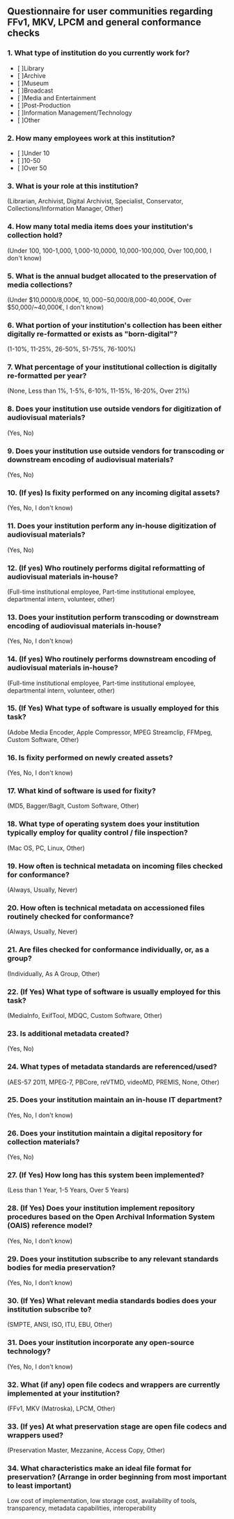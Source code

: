 ## Questionnaire for user communities regarding FFv1, MKV, LPCM and general conformance checks


### 1. What type of institution do you currently work for?

- [ ]Library
- [ ]Archive
- [ ]Museum
- [ ]Broadcast
- [ ]Media and Entertainment
- [ ]Post-Production
- [ ]Information Management/Technology
- [ ]Other

### 2. How many employees work at this institution?

- [ ]Under 10
- [ ]10-50
- [ ]Over 50

### 3. What is your role at this institution?

(Librarian, Archivist, Digital Archivist, Specialist, Conservator, Collections/Information Manager, Other)

### 4. How many total media items does your institution's collection hold?

(Under 100, 100-1,000, 1,000-10,0000, 10,000-100,000, Over 100,000, I don't know)

### 5. What is the annual budget allocated to the preservation of media collections?

(Under $10,0000/8,000€, $10,000-$50,000/8,000-40,000€, Over $50,000/~40,000€, I don't know)

### 6. What portion of your institution's collection has been either digitally re-formatted or exists as "born-digital"?

(1-10%, 11-25%, 26-50%, 51-75%, 76-100%)

### 7. What percentage of your institutional collection is digitally re-formatted per year?

(None, Less than 1%, 1-5%, 6-10%, 11-15%, 16-20%, Over 21%)

### 8. Does your institution use outside vendors for digitization of audiovisual materials?

(Yes, No)

###  9. Does your institution use outside vendors for transcoding or downstream encoding of audiovisual materials?

(Yes, No)

### 10. (If yes) Is fixity performed on any incoming digital assets?

(Yes, No, I don't know)

### 11. Does your institution perform any in-house digitization of audiovisual materials?

(Yes, No)

### 12. (If yes) Who routinely performs digital reformatting of audiovisual materials in-house?

(Full-time institutional employee, Part-time institutional employee, departmental intern, volunteer, other)

### 13. Does your institution perform transcoding or downstream encoding of audiovisual materials in-house?

(Yes, No, I don't know)

### 14. (If yes) Who routinely performs downstream encoding of audiovisual materials in-house?

(Full-time institutional employee, Part-time institutional employee, departmental intern, volunteer, other)

### 15. (If Yes) What type of software is usually employed for this task?

(Adobe Media Encoder, Apple Compressor, MPEG Streamclip, FFMpeg, Custom Software, Other)

### 16. Is fixity performed on newly created assets?

(Yes, No, I don't know)

### 17. What kind of software is used for fixity?

(MD5, Bagger/BagIt, Custom Software, Other)

### 18. What type of operating system does your institution typically employ for quality control / file inspection?

(Mac OS, PC, Linux, Other)

### 19. How often is technical metadata on incoming files checked for conformance?

(Always, Usually, Never)

### 20. How often is technical metadata on accessioned files routinely checked for conformance?

(Always, Usually, Never)

### 21. Are files checked for conformance individually, or, as a group?

(Individually, As A Group, Other)

### 22. (If Yes) What type of software is usually employed for this task?

(MediaInfo, ExifTool, MDQC, Custom Software, Other)

### 23. Is additional metadata created?

(Yes, No)

### 24. What types of metadata standards are referenced/used?

(AES-57 2011, MPEG-7, PBCore, reVTMD, videoMD, PREMIS, None, Other)

### 25. Does your institution maintain an in-house IT department?

(Yes, No, I don't know)

### 26. Does your institution maintain a digital repository for collection materials?

(Yes, No)

### 27. (If Yes) How long has this system been implemented?

(Less than 1 Year, 1-5 Years, Over 5 Years)

### 28. (If Yes) Does your institution implement repository procedures based on the Open Archival Information System (OAIS) reference model?

(Yes, No, I don’t know)

### 29. Does your institution subscribe to any relevant standards bodies for media preservation?

(Yes, No, I don’t know)

### 30. (If Yes) What relevant media standards bodies does your institution subscribe to?

(SMPTE, ANSI, ISO, ITU, EBU, Other)

### 31. Does your institution incorporate any open-source technology?

(Yes, No, I don't know)

### 32. What (if any) open file codecs and wrappers are currently implemented at your institution?

(FFv1, MKV (Matroska), LPCM, Other)

### 33. (If yes) At what preservation stage are open file codecs and wrappers used?

(Preservation Master, Mezzanine, Access Copy, Other)

### 34. What characteristics make an ideal file format for preservation? (Arrange in order beginning from most important to least important)

Low cost of implementation, low storage cost, availability of tools, transparency, metadata capabilities, interoperability
